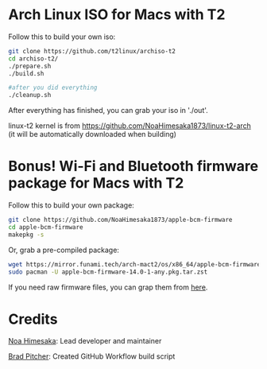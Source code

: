 # Arch Linux ISO for Macs with T2

Follow this to build your own iso:

```sh
git clone https://github.com/t2linux/archiso-t2
cd archiso-t2/
./prepare.sh
./build.sh

#after you did everything
./cleanup.sh
```

After everything has finished, you can grab your iso in './out'.

linux-t2 kernel is from https://github.com/NoaHimesaka1873/linux-t2-arch (it will be automatically downloaded when building)

# Bonus! Wi-Fi and Bluetooth firmware package for Macs with T2

Follow this to build your own package:

```sh
git clone https://github.com/NoaHimesaka1873/apple-bcm-firmware
cd apple-bcm-firmware
makepkg -s
```
Or, grab a pre-compiled package:

```sh
wget https://mirror.funami.tech/arch-mact2/os/x86_64/apple-bcm-firmware-14.0-1-any.pkg.tar.zst
sudo pacman -U apple-bcm-firmware-14.0-1-any.pkg.tar.zst
```

If you need raw firmware files, you can grap them from [here](https://mirror.funami.tech/arch-mact2/firmware/).

# Credits

[Noa Himesaka](https://github.com/NoaHimesaka1873): Lead developer and maintainer

[Brad Pitcher](https://github.com/brad): Created GitHub Workflow build script

